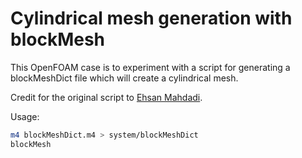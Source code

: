 # Cylindrical mesh generation with blockMesh

This OpenFOAM case is to experiment with a script for generating a blockMeshDict
file which will create a cylindrical mesh.

Credit for the original script to [Ehsan Mahdadi](https://www.ehsanmadadi.com/cylinder-mesh/).

Usage:
```bash
m4 blockMeshDict.m4 > system/blockMeshDict
blockMesh
```
